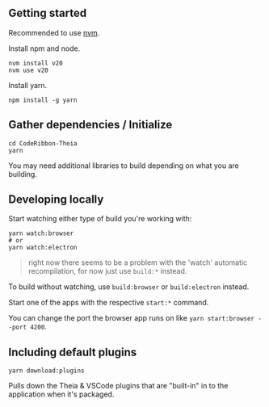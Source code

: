 ## Getting started

Recommended to use [nvm](https://github.com/creationix/nvm#install-script).

Install npm and node.

    nvm install v20
    nvm use v20

Install yarn.

    npm install -g yarn

## Gather dependencies / Initialize

    cd CodeRibbon-Theia
    yarn

You may need additional libraries to build depending on what you are building.

## Developing locally

Start watching either type of build you're working with:

    yarn watch:browser
    # or
    yarn watch:electron

> right now there seems to be a problem with the 'watch' automatic recompilation, for now just use `build:*` instead.

To build without watching, use `build:browser` or `build:electron` instead.

Start one of the apps with the respective `start:*` command.

You can change the port the browser app runs on like `yarn start:browser --port 4200`.

## Including default plugins

    yarn download:plugins

Pulls down the Theia & VSCode plugins that are "built-in" in to the application when it's packaged.
